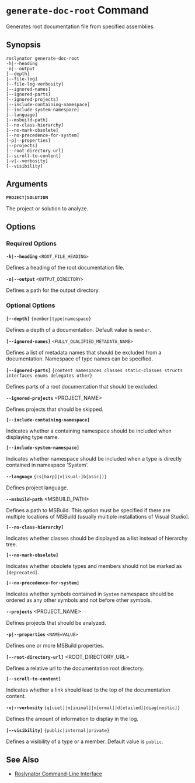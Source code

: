 
# `generate-doc-root` Command

Generates root documentation file from specified assemblies.

## Synopsis

```
roslynator generate-doc-root
-h|--heading
-o|--output
[--depth]
[--file-log]
[--file-log-verbosity]
[--ignored-names]
[--ignored-parts]
[--ignored-projects]
[--include-containing-namespace]
[--include-system-namespace]
[--language]
[--msbuild-path]
[--no-class-hierarchy]
[--no-mark-obsolete]
[--no-precedence-for-system]
[-p|--properties]
[--projects]
[--root-directory-url]
[--scroll-to-content]
[-v|--verbosity]
[--visibility]
```

## Arguments

**`PROJECT|SOLUTION`**

The project or solution to analyze.

## Options

### Required Options

**`-h|--heading`** `<ROOT_FILE_HEADING>`

Defines a heading of the root documentation file.

**`-o|--output`** `<OUTPUT_DIRECTORY>`

Defines a path for the output directory.

### Optional Options

**`[--depth]`** `{member|type|namespace}`

Defines a depth of a documentation. Default value is `member`.

**`[--ignored-names]`** `<FULLY_QUALIFIED_METADATA_NAME>`

Defines a list of metadata names that should be excluded from a documentation. Namespace of type names can be specified.

**`[--ignored-parts]`** `{content namespaces classes static-classes structs interfaces enums delegates other}`

Defines parts of a root documentation that should be excluded.

**`--ignored-projects`** <PROJECT_NAME>

Defines projects that should be skipped.

**`[--include-containing-namespace]`**

Indicates whether a containing namespace should be included when displaying type name.

**`[--include-system-namespace]`**

Indicates whether namespace should be included when a type is directly contained in namespace 'System'.

**`--language`** `{cs[harp]|v[isual-]b[asic])}`

Defines project language.

**`--msbuild-path`** <MSBUILD_PATH>

Defines a path to MSBuild. This option must be specified if there are multiple locations of MSBuild (usually multiple installations of Visual Studio).

**`[--no-class-hierarchy]`**

Indicates whether classes should be displayed as a list instead of hierarchy tree.

**`[--no-mark-obsolete]`**

Indicates whether obsolete types and members should not be marked as `[deprecated]`.

**`[--no-precedence-for-system]`**

Indicates whether symbols contained in `System` namespace should be ordered as any other symbols and not before other symbols.

**`--projects`** <PROJECT_NAME>

Defines projects that should be analyzed.

**`-p|--properties`** `<NAME=VALUE>`

Defines one or more MSBuild properties.

**`[--root-directory-url]`** <ROOT_DIRECTORY_URL>

Defines a relative url to the documentation root directory.

**`[--scroll-to-content]`**

Indicates whether a link should lead to the top of the documentation content.

**`-v|--verbosity`** `{q[uiet]|m[inimal]|n[ormal]|d[etailed]|diag[nostic]}`

Defines the amount of information to display in the log.

**`[--visibility]`** `{public|internal|private}`

Defines a visibility of a type or a member. Default value is `public`.

## See Also

* [Roslynator Command-Line Interface](README.md)
